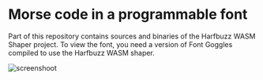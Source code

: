 # Morse code in a programmable font

Part of this repository contains sources and binaries of the Harfbuzz WASM Shaper project.
To view the font, you need a version of Font Goggles compiled to use the Harfbuzz WASM shaper.

![screenshoot](https://github.com/user-attachments/assets/6f671b36-5a2d-44ff-bfc0-cb3b7ee62f08)
